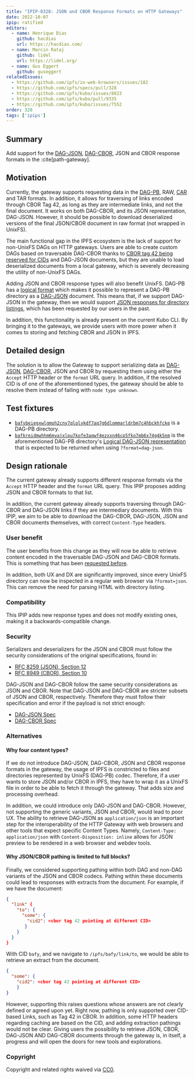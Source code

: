 ```yaml
---
title: "IPIP-0328: JSON and CBOR Response Formats on HTTP Gateways"
date: 2022-10-07
ipip: ratified
editors:
  - name: Henrique Dias
    github: hacdias
    url: https://hacdias.com/
  - name: Marcin Rataj
    github: lidel
    url: https://lidel.org/
  - name: Gus Eggert
    github: guseggert 
relatedIssues:
  - https://github.com/ipfs/in-web-browsers/issues/182
  - https://github.com/ipfs/specs/pull/328
  - https://github.com/ipfs/kubo/issues/8823
  - https://github.com/ipfs/kubo/pull/9335
  - https://github.com/ipfs/kubo/issues/7552
order: 328
tags: ['ipips']
---
```


## Summary

Add support for the [DAG-JSON], [DAG-CBOR], JSON and CBOR response formats in
the :cite[path-gateway].

## Motivation

Currently, the gateway supports requesting data in the [DAG-PB], RAW, [CAR] and
TAR formats. In addition, it allows for traversing of links encoded through CBOR
Tag 42, as long as they are intermediate links, and not the final document.
It works on both DAG-CBOR, and its JSON representation, DAG-JSON. However, it
should be possible to download deserialized versions of the final JSON/CBOR document
in raw format (not wrapped in UnixFS).

The main functional gap in the IPFS ecosystem is the lack of support for
non-UnixFS DAGs on HTTP gateways. Users are able to create custom DAGs based on
traversable DAG-CBOR thanks to [CBOR tag 42 being reserved for CIDs][cbor-42]
and DAG-JSON documents, but they are unable to load deserialized documents from
a local gateway, which is severely decreasing the utility of non-UnixFS DAGs.

Adding JSON and CBOR response types will also benefit UnixFS. DAG-PB has a
[logical format][dag-pb-format] which makes it possible to represent a DAG-PB
directory as a [DAG-JSON] document. This means that, if we support DAG-JSON in
the gateway, then we would support
[JSON responses for directory listings][ipfs/go-ipfs/issues/7552], which has been
requested by our users in the past.

In addition, this functionality is already present on the current Kubo CLI. By
bringing it to the gateways, we provide users with more power when it comes
to storing and fetching CBOR and JSON in IPFS.

## Detailed design

The solution is to allow the Gateway to support serializing data as [DAG-JSON],
[DAG-CBOR], JSON and CBOR by requesting them using either the `Accept` HTTP header
or the `format` URL query. In addition, if the resolved CID is of one of the
aforementioned types, the gateway should be able to resolve them instead of
failing with `node type unknown`.

## Test fixtures

- [`bafybeiegxwlgmoh2cny7qlolykdf7aq7g6dlommarldrbm7c4hbckhfcke`][f-dag-pb] is a
  DAG-PB directory.
- [`bafkreidmwhhm6myajxlpu7kofe3aqwf4ezxxn46cp5fko7mb6x74g4k5nm`][f-dag-pb-json]
  is the aforementioned DAG-PB directory's [Logical DAG-JSON representation][dag-pb-format] that
  is expected to be returned when using `?format=dag-json`.

## Design rationale

The current gateway already supports different response formats via the
`Accept` HTTP header and the `format` URL query. This IPIP proposes adding
JSON and CBOR formats to that list.

In addition, the current gateway already supports traversing through DAG-CBOR
and DAG-JSON links if they are intermediary documents. With this IPIP, we aim
to be able to download the DAG-CBOR, DAG-JSON, JSON and CBOR documents
themselves, with correct `Content-Type` headers.

### User benefit

The user benefits from this change as they will now be able to retrieve
content encoded in the traversable DAG-JSON and DAG-CBOR formats. This is
something that has been [requested before][ipfs/go-ipfs/issues/7552].

In addition, both UX and DX are significantly improved, since every UnixFS directory can
now be inspected in a regular web browser via `?format=json`. This can remove the
need for parsing HTML with directory listing.

### Compatibility

This IPIP adds new response types and does not modify existing ones,
making it a backwards-compatible change.

### Security

Serializers and deserializers for the JSON and CBOR must follow the security
considerations of the original specifications, found in:

- [RFC 8259 (JSON), Section 12][rfc8259-sec12]
- [RFC 8949 (CBOR), Section 10][rfc8949-sec10]

DAG-JSON and DAG-CBOR follow the same security considerations as JSON and CBOR.
Note that DAG-JSON and DAG-CBOR are stricter subsets of JSON and CBOR, respectively.
Therefore they must follow their specification and error if the payload is not
strict enough:

- [DAG-JSON Spec][dag-json-spec]
- [DAG-CBOR Spec][dag-cbor-spec]

### Alternatives

#### Why four content types?

If we do not introduce  DAG-JSON, DAG-CBOR, JSON and CBOR  response formats in
the gateway, the usage of IPFS is constricted to files and directories represented
by UnixFS (DAG-PB) codec. Therefore, if a user wants to store JSON and/or CBOR
in IPFS, they have to wrap it as a UnixFS file in order to be able to fetch it
through the gateway. That adds size and processing overhead.

In addition, we could introduce only DAG-JSON and DAG-CBOR. However, not
supporting the generic variants, JSON and CBOR, would lead to poor UX. The
ability to retrieve DAG-JSON as `application/json` is an important step
for the interoperability of the HTTP Gateway with web browsers and other tools
that expect specific Content Types. Namely, `Content-Type: application/json` with
`Content-Disposition: inline` allows for JSON preview to be rendered in a web browser
and webdev tools.

#### Why JSON/CBOR pathing is limited to full blocks?

Finally, we considered supporting pathing within both DAG and non-DAG variants
of the JSON and CBOR codecs. Pathing within these documents could lead to responses
with extracts from the document. For example, if we have the document:

```json
{
  "link" {
    "to": {
      "some": {
        "cid2": <cbor tag 42 pointing at different CID>
       }
    }
  }
}
```

With CID `bafy`, and we navigate to `/ipfs/bafy/link/to`, we would be able to
retrieve an extract from the document.

```json
{
  "some": {
    "cid2": <cbor tag 42 pointing at different CID>
    }
}
```

However, supporting this raises questions whose answers are not clearly defined
or agreed upon yet. Right now, pathing is only supported over CID-based Links,
such as Tag 42 in CBOR. In addition, some HTTP headers regarding caching are based
on the CID, and adding extraction pathings would not be clear. Giving users the
possibility to retrieve JSON, CBOR, DAG-JSON AND DAG-CBOR documents through the
gateway is, in itself, a progress and will open the doors for new tools and explorations.

### Copyright

Copyright and related rights waived via [CC0](https://creativecommons.org/publicdomain/zero/1.0/).

[cbor-42]: https://github.com/core-wg/yang-cbor/issues/13#issuecomment-524378859
[DAG-PB]: https://ipld.io/docs/codecs/known/dag-pb/
[dag-pb-format]: https://ipld.io/specs/codecs/dag-pb/spec/#logical-format
[DAG-JSON]: https://ipld.io/docs/codecs/known/dag-json/
[DAG-CBOR]: https://ipld.io/docs/codecs/known/dag-cbor/
[CAR]: https://ipld.io/specs/transport/car/
[ipfs/in-web-browsers/issues/182]: https://github.com/ipfs/in-web-browsers/issues/182
[ipfs/specs/pull/328]: https://github.com/ipfs/specs/pull/328
[ipfs/kubo/issues/8823]: https://github.com/ipfs/kubo/issues/8823
[ipfs/kubo/pull/9335]: https://github.com/ipfs/kubo/pull/9335
[ipfs/go-ipfs/issues/7552]: https://github.com/ipfs/go-ipfs/issues/7552
[f-dag-pb]: https://dweb.link/ipfs/bafybeiegxwlgmoh2cny7qlolykdf7aq7g6dlommarldrbm7c4hbckhfcke
[f-dag-pb-json]: https://dweb.link/ipfs/bafkreidmwhhm6myajxlpu7kofe3aqwf4ezxxn46cp5fko7mb6x74g4k5nm
[rfc8259-sec12]: https://datatracker.ietf.org/doc/html/rfc8259#section-12
[rfc8949-sec10]: https://datatracker.ietf.org/doc/html/rfc8949#section-10
[dag-json-spec]: https://ipld.io/specs/codecs/dag-json/spec/
[dag-cbor-spec]: https://ipld.io/specs/codecs/dag-cbor/spec/
